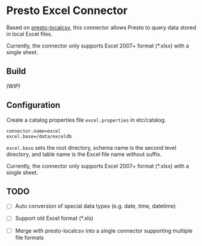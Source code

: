 # Presto Excel Connector 

Based on [presto-localcsv](https://github.com/dongqianwei/presto-localcsv), this connector allows Presto to query data stored in local Excel files.

Currently, the connector only supports Excel 2007+ format (*.xlsx) with a single sheet.

## Build

*(WIP)*

## Configuration

Create a catalog properties file `excel.properties` in etc/catalog.

```
connector.name=excel
excel.base=/data/exceldb
```

`excel.base` sets the root directory, schema name is the second level directory, and table name is the Excel file name without suffix.

Currently, the connector only supports Excel 2007+ format (*.xlsx) with a single sheet.

## TODO

- [ ] Auto conversion of special data types (e.g. date, time, datetime)

- [ ] Support old Excel format (*.xls)

- [ ] Merge with presto-localcsv into a single connector supporting multiple file formats



